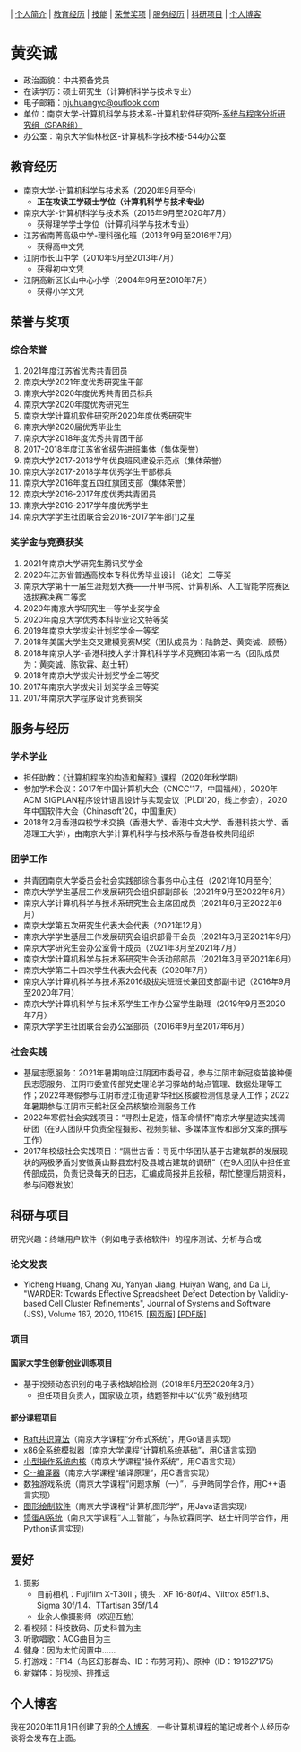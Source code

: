 | [个人简介](#个人简介) | [教育经历](#教育经历) | [技能](#技能) | [荣誉奖项](#荣誉与奖项) | [服务经历](#服务与经历) | [科研项目](#科研与项目) | [个人博客](https://njubroccoli.github.io/blog/)

# 黄奕诚

- 政治面貌：中共预备党员
- 在读学历：硕士研究生（计算机科学与技术专业）
- 电子邮箱：<a href="mailto:njuhuangyc@outlook.com">njuhuangyc@outlook.com</a>
- 单位：南京大学-计算机科学与技术系-计算机软件研究所-<a href="http://ics.nju.edu.cn/spar/">系统与程序分析研究组（SPAR组）</a>
- 办公室：南京大学仙林校区-计算机科学技术楼-544办公室

## 教育经历

- 南京大学-计算机科学与技术系（2020年9月至今）
  - **正在攻读工学硕士学位（计算机科学与技术专业）**
- 南京大学-计算机科学与技术系（2016年9月至2020年7月）
  - 获得理学学士学位（计算机科学与技术专业）
- 江苏省南菁高级中学-理科强化班（2013年9月至2016年7月）
  - 获得高中文凭
- 江阴市长山中学（2010年9月至2013年7月）
  - 获得初中文凭
- 江阴高新区长山中心小学（2004年9月至2010年7月）
  - 获得小学文凭

## 荣誉与奖项

### 综合荣誉

1. 2021年度江苏省优秀共青团员
1. 南京大学2021年度优秀研究生干部
2. 南京大学2020年度优秀共青团员标兵
3. 南京大学2020年度优秀研究生
4. 南京大学计算机软件研究所2020年度优秀研究生
5. 南京大学2020届优秀毕业生
6. 南京大学2018年度优秀共青团干部
7. 2017-2018年度江苏省省级先进班集体（集体荣誉）
8. 南京大学2017-2018学年优良班风建设示范点（集体荣誉）
9. 南京大学2017-2018学年优秀学生干部标兵
10. 南京大学2016年度五四红旗团支部（集体荣誉）
11. 南京大学2016-2017年度优秀共青团员
12. 南京大学2016-2017学年度优秀学生
13. 南京大学学生社团联合会2016-2017学年部门之星

### 奖学金与竞赛获奖

1. 2021年南京大学研究生腾讯奖学金
2. 2020年江苏省普通高校本专科优秀毕业设计（论文）二等奖
3. 南京大学第十一届生涯规划大赛——开甲书院、计算机系、人工智能学院赛区选拔赛决赛二等奖
4. 2020年南京大学研究生一等学业奖学金
5. 2020年南京大学优秀本科毕业论文特等奖
6. 2019年南京大学拔尖计划奖学金一等奖
7. 2018年美国大学生交叉建模竞赛M奖（团队成员为：陆韵芝、黄奕诚、顾畅）
8. 2018年南京大学-香港科技大学计算机科学学术竞赛团体第一名（团队成员为：黄奕诚、陈钦霖、赵士轩）
9. 2018年南京大学拔尖计划奖学金二等奖
10. 2017年南京大学拔尖计划奖学金三等奖
11. 2017年南京大学程序设计竞赛铜奖

## 服务与经历

### 学术学业

- 担任助教：<a href="https://nju-sicp.bitbucket.io">《计算机程序的构造和解释》课程</a>（2020年秋学期）
- 参加学术会议：2017年中国计算机大会（CNCC'17，中国福州），2020年ACM SIGPLAN程序设计语言设计与实现会议（PLDI'20，线上参会），2020年中国软件大会（Chinasoft'20，中国重庆）
- 2018年2月香港四校学术交换（香港大学、香港中文大学、香港科技大学、香港理工大学），由南京大学计算机科学与技术系与香港各校共同组织

### 团学工作

- 共青团南京大学委员会社会实践部综合事务中心主任（2021年10月至今）
- 南京大学学生基层工作发展研究会组织部副部长（2021年9月至2022年6月）
- 南京大学计算机科学与技术系研究生会主席团成员（2021年6月至2022年6月）
- 南京大学第五次研究生代表大会代表（2021年12月）
- 南京大学学生基层工作发展研究会组织部骨干会员（2021年3月至2021年9月）
- 南京大学研究生会办公室骨干成员（2021年3月至2021年7月）
- 南京大学计算机科学与技术系研究生会活动部部员（2021年3月至2021年6月）
- 南京大学第二十四次学生代表大会代表（2020年7月）
- 南京大学计算机科学与技术系2016级拔尖班班长兼团支部副书记（2016年9月至2020年7月）
- 南京大学计算机科学与技术系学生工作办公室学生助理（2019年9月至2020年7月）
- 南京大学学生社团联合会办公室部员（2016年9月至2017年6月）

### 社会实践

- 基层志愿服务：2021年暑期响应江阴团市委号召，参与江阴市新冠疫苗接种便民志愿服务、江阴市委宣传部党史理论学习驿站的站点管理、数据处理等工作；2022年寒假参与江阴市澄江街道新华社区核酸检测信息录入工作；2022年暑期参与江阴市天鹤社区全员核酸检测服务工作
- 2022年寒假社会实践项目：“寻烈士足迹，悟革命情怀”南京大学星迹实践调研团（在9人团队中负责全程摄影、视频剪辑、多媒体宣传和部分文案的撰写工作）
- 2017年校级社会实践项目：“隔世古香：寻觅中华团队基于古建筑群的发展现状的两极矛盾对安徽黄山黟县宏村及县城古建筑的调研”（在9人团队中担任宣传部成员，负责记录每天的日志，汇编成简报并且投稿，帮忙整理后期资料，参与问卷发放）

## 科研与项目

研究兴趣：终端用户软件（例如电子表格软件）的程序测试、分析与合成

### 论文发表

- Yicheng Huang, Chang Xu, Yanyan Jiang, Huiyan Wang, and Da Li, "WARDER: Towards Effective Spreadsheet Defect Detection by Validity-based Cell Cluster Refinements", Journal of Systems and Software (JSS), Volume 167, 2020, 110615. <a href="https://doi.org/10.1016/j.jss.2020.110615">[网页版]</a> <a href="https://njubroccoli.github.io/publications/huang_2020_warder.pdf">[PDF版]</a>

### 项目

#### 国家大学生创新创业训练项目

- 基于视频动态识别的电子表格缺陷检测（2018年5月至2020年3月）
  - 担任项目负责人，国家级立项，结题答辩中以“优秀”级别结项

#### 部分课程项目

- [Raft共识算法](https://github.com/NJUBroccoli/raft-impl)（南京大学课程“分布式系统”，用Go语言实现）
- [x86全系统模拟器](https://github.com/NJUBroccoli/Programming-Assignment-2017)（南京大学课程“计算机系统基础”，用C语言实现)
- [小型操作系统内核](https://github.com/NJUBroccoli/oslab)（南京大学课程“操作系统”，用C语言实现）
- [C--编译器](https://github.com/NJUBroccoli/HYCompiler)（南京大学课程“编译原理”，用C语言实现）
- 数独游戏系统（南京大学课程“问题求解（一）”，与尹皓同学合作，用C++语言实现）
- [图形绘制软件](https://github.com/NJUBroccoli/HYC-Paint)（南京大学课程“计算机图形学”，用Java语言实现）
- [惯蛋AI系统](https://github.com/QinlinChen/guandan-ai)（南京大学课程“人工智能”，与陈钦霖同学、赵士轩同学合作，用Python语言实现）

## 爱好

1. 摄影
    - 目前相机：Fujifilm X-T30II；镜头：XF 16-80f/4、Viltrox 85f/1.8、Sigma 30f/1.4、TTartisan 35f/1.4
    - 业余人像摄影师（欢迎互勉）
2. 看视频：科技数码、历史科普为主
3. 听歌唱歌：ACG曲目为主
4. 健身：因为太忙闲置中……
5. 打游戏：FF14（鸟区幻影群岛、ID：布劳珂莉）、原神（ID：191627175）
6. 新媒体：剪视频、排推送

## 个人博客

我在2020年11月1日创建了我的[个人博客](https://njubroccoli.github.io/blog/)，一些计算机课程的笔记或者个人经历杂谈将会发布在上面。
